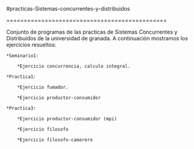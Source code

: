 #practicas-Sistemas-concurrentes-y-distribuidos

==============================================

Conjunto de programas de las practicas de Sistemas Concurrentes y Distribuidos de la universidad de granada. A continuación mostramos los ejercicios resueltos:

	*Seminario1:
	
		*Ejercicio concurrencia, calculo integral.
	
	*Practica1:
	
		*Ejercicio fumador.
	
		*Ejercicio productor-consumidor
	
	*Practica3:
	
		*Ejercicio productor-consumidor (mpi)
	
		*Ejercicio filosofo
	
		*Ejercicio filosofo-camarero
